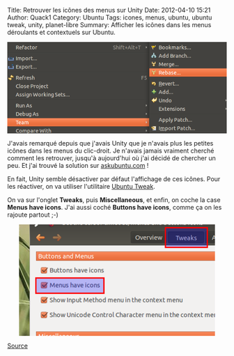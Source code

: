 Title: Retrouver les icônes des menus sur Unity
Date: 2012-04-10 15:21
Author: Quack1
Category: Ubuntu
Tags: icones, menus, ubuntu, ubuntu tweak, unity, planet-libre
Summary: Afficher les icônes dans les menus déroulants et contextuels sur Ubuntu.

<div align=center><a href="static/upload/menuicones.png"><img src="upload/menuicones.png" width="600" align=center /></a></div>

J'avais remarqué depuis que j'avais Unity que je n'avais plus les
petites icônes dans les menus du clic-droit. Je n'avais jamais vraiment
cherché comment les retrouver, jusqu'à aujourd'hui où j'ai décidé de
chercher un peu. Et j'ai trouvé la solution sur [askubuntu.com][] !

En fait, Unity semble désactiver par défaut l'affichage de ces icônes.
Pour les réactiver, on va utiliser l'utilitaire [Ubuntu Tweak][].

On va sur l'onglet **Tweaks**, puis **Miscellaneous**, et enfin, on
coche la case **Menus have icons**. J'ai aussi coché **Buttons have
icons**, comme ça on les rajoute partout ;-)

<div align=center><a href="static/upload/icones.png"><img src="upload/icones.png" width="450" align="center" /></a></div> 

[Source][askubuntu.com]


  [askubuntu.com]: http://askubuntu.com/questions/96776/missing-icons-in-dropdown-menus-in-eclipse "http://askubuntu.com/questions/96776/missing-icons-in-dropdown-menus-in-eclipse"
  [Ubuntu Tweak]: http://doc.ubuntu-fr.org/ubuntu_tweak "http://doc.ubuntu-fr.org/ubuntu_tweak"
